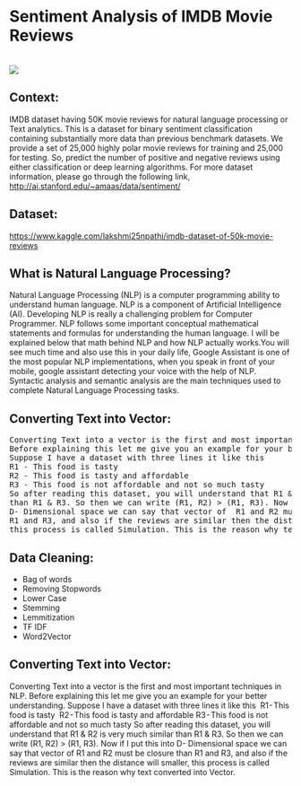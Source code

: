 # Sentiment Analysis of IMDB Movie Reviews
<br>
<img src="https://upload.wikimedia.org/wikipedia/commons/6/69/IMDB_Logo_2016.svg">

## Context:

IMDB dataset having 50K movie reviews for natural language processing or Text analytics. This is a dataset for binary sentiment classification containing substantially more data than previous benchmark datasets. We provide a set of 25,000 highly polar movie reviews for training and 25,000 for testing. So, predict the number of positive and negative reviews using either classification or deep learning algorithms. For more dataset information, please go through the following link, http://ai.stanford.edu/~amaas/data/sentiment/

## Dataset:

https://www.kaggle.com/lakshmi25npathi/imdb-dataset-of-50k-movie-reviews

## What is Natural Language Processing?
<p>Natural Language Processing (NLP) is a computer programming ability to understand human language. NLP is a component of Artificial Intelligence (AI). Developing NLP is really a challenging problem for Computer Programmer. NLP follows some important conceptual mathematical statements and formulas for understanding the human language. I will be explained below that math behind NLP and how NLP actually works.You will see much time and also use this in your daily life, Google Assistant is one of the most popular NLP implementations, when you speak in front of your mobile, google assistant detecting your voice with the help of NLP. Syntactic analysis and semantic analysis are the main techniques used to complete Natural Language Processing tasks.</p>

## Converting Text into Vector:
<pre>
Converting Text into a vector is the first and most important techniques in NLP. 
Before explaining this let me give you an example for your better understanding. 
Suppose I have a dataset with three lines it like this 
R1 - This food is tasty 
R2 - This food is tasty and affordable
R3 - This food is not affordable and not so much tasty
So after reading this dataset, you will understand that R1 & R2 is very much similar 
than R1 & R3. So then we can write (R1, R2) > (R1, R3). Now if I put this into
D- Dimensional space we can say that vector of  R1 and R2 must be closure than 
R1 and R3, and also if the reviews are similar then the distance will smaller, 
this process is called Simulation. This is the reason why text converted into Vector.
</pre>

## Data Cleaning:

<ul>
  <li>Bag of words</li>
  <li>Removing Stopwords</li>
  <li>Lower Case</li>
  <li>Stemming</li>
  <li>Lemmitization</li>
  <li>TF IDF</li>
  <li>Word2Vector</li>
 </ul>
 
## Converting Text into Vector:
Converting Text into a vector is the first and most important techniques in NLP. Before explaining this let me give you an example for your better understanding. Suppose I have a dataset with three lines it like this 
R1 - This food is tasty 
R2 - This food is tasty and affordable
R3 - This food is not affordable and not so much tasty
So after reading this dataset, you will understand that R1 & R2 is very much similar than R1 & R3. So then we can write (R1, R2) > (R1, R3). Now if I put this into D- Dimensional space we can say that vector of  R1 and R2 must be closure than R1 and R3, and also if the reviews are similar then the distance will smaller, this process is called Simulation. This is the reason why text converted into Vector.

